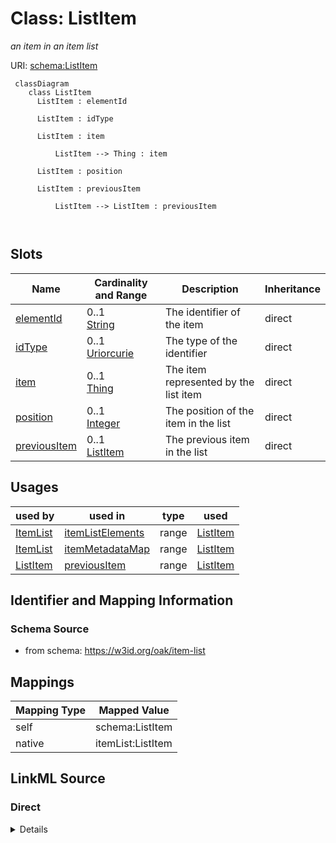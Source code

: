# Class: ListItem


_an item in an item list_





URI: [schema:ListItem](http://schema.org/ListItem)




```{mermaid}
 classDiagram
    class ListItem
      ListItem : elementId
        
      ListItem : idType
        
      ListItem : item
        
          ListItem --> Thing : item
        
      ListItem : position
        
      ListItem : previousItem
        
          ListItem --> ListItem : previousItem
        
      
```




<!-- no inheritance hierarchy -->


## Slots

| Name | Cardinality and Range | Description | Inheritance |
| ---  | --- | --- | --- |
| [elementId](elementId.md) | 0..1 <br/> [String](String.md) | The identifier of the item | direct |
| [idType](idType.md) | 0..1 <br/> [Uriorcurie](Uriorcurie.md) | The type of the identifier | direct |
| [item](item.md) | 0..1 <br/> [Thing](Thing.md) | The item represented by the list item | direct |
| [position](position.md) | 0..1 <br/> [Integer](Integer.md) | The position of the item in the list | direct |
| [previousItem](previousItem.md) | 0..1 <br/> [ListItem](ListItem.md) | The previous item in the list | direct |





## Usages

| used by | used in | type | used |
| ---  | --- | --- | --- |
| [ItemList](ItemList.md) | [itemListElements](itemListElements.md) | range | [ListItem](ListItem.md) |
| [ItemList](ItemList.md) | [itemMetadataMap](itemMetadataMap.md) | range | [ListItem](ListItem.md) |
| [ListItem](ListItem.md) | [previousItem](previousItem.md) | range | [ListItem](ListItem.md) |






## Identifier and Mapping Information







### Schema Source


* from schema: https://w3id.org/oak/item-list





## Mappings

| Mapping Type | Mapped Value |
| ---  | ---  |
| self | schema:ListItem |
| native | itemList:ListItem |





## LinkML Source

<!-- TODO: investigate https://stackoverflow.com/questions/37606292/how-to-create-tabbed-code-blocks-in-mkdocs-or-sphinx -->

### Direct

<details>
```yaml
name: ListItem
description: an item in an item list
from_schema: https://w3id.org/oak/item-list
attributes:
  elementId:
    name: elementId
    description: 'The identifier of the item. Note this can be a ''proper'' CURIE
      ID or any other unique field, for example symbol

      '
    from_schema: https://w3id.org/oak/item-list
    rank: 1000
    key: true
    domain_of:
    - ListItem
    range: string
    required: true
  idType:
    name: idType
    description: The type of the identifier. For example, if the id is a symbol, this
      would be 'symbol'
    examples:
    - value: biolink:symbol
    - value: skos:prefLabel
    - value: schema:identifier
    from_schema: https://w3id.org/oak/item-list
    rank: 1000
    domain_of:
    - ListItem
    range: uriorcurie
  item:
    name: item
    description: The item represented by the list item
    from_schema: https://w3id.org/oak/item-list
    rank: 1000
    slot_uri: schema:item
    domain_of:
    - ListItem
    range: Thing
    inlined: true
  position:
    name: position
    description: The position of the item in the list
    from_schema: https://w3id.org/oak/item-list
    rank: 1000
    slot_uri: schema:position
    domain_of:
    - ListItem
    range: integer
  previousItem:
    name: previousItem
    description: The previous item in the list
    from_schema: https://w3id.org/oak/item-list
    rank: 1000
    slot_uri: schema:previousItem
    domain_of:
    - ListItem
    range: ListItem
class_uri: schema:ListItem

```
</details>

### Induced

<details>
```yaml
name: ListItem
description: an item in an item list
from_schema: https://w3id.org/oak/item-list
attributes:
  elementId:
    name: elementId
    description: 'The identifier of the item. Note this can be a ''proper'' CURIE
      ID or any other unique field, for example symbol

      '
    from_schema: https://w3id.org/oak/item-list
    rank: 1000
    key: true
    alias: elementId
    owner: ListItem
    domain_of:
    - ListItem
    range: string
    required: true
  idType:
    name: idType
    description: The type of the identifier. For example, if the id is a symbol, this
      would be 'symbol'
    examples:
    - value: biolink:symbol
    - value: skos:prefLabel
    - value: schema:identifier
    from_schema: https://w3id.org/oak/item-list
    rank: 1000
    alias: idType
    owner: ListItem
    domain_of:
    - ListItem
    range: uriorcurie
  item:
    name: item
    description: The item represented by the list item
    from_schema: https://w3id.org/oak/item-list
    rank: 1000
    slot_uri: schema:item
    alias: item
    owner: ListItem
    domain_of:
    - ListItem
    range: Thing
    inlined: true
  position:
    name: position
    description: The position of the item in the list
    from_schema: https://w3id.org/oak/item-list
    rank: 1000
    slot_uri: schema:position
    alias: position
    owner: ListItem
    domain_of:
    - ListItem
    range: integer
  previousItem:
    name: previousItem
    description: The previous item in the list
    from_schema: https://w3id.org/oak/item-list
    rank: 1000
    slot_uri: schema:previousItem
    alias: previousItem
    owner: ListItem
    domain_of:
    - ListItem
    range: ListItem
class_uri: schema:ListItem

```
</details>